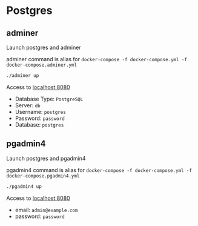 # Postgres

## adminer

Launch postgres and adminer

adminer command is alias for `docker-compose -f docker-compose.yml -f docker-compose.adminer.yml`

```bash
./adminer up
```

Access to [localhost:8080](http://localhost:8080)

- Database Type: `PostgreSQL`
- Server: `db`
- Username: `postgres`
- Password: `password`
- Database: `postgres`

## pgadmin4

Launch postgres and pgadmin4

pgadmin4 command is alias for `docker-compose -f docker-compose.yml -f docker-compose.pgadmin4.yml`

```bash
./pgadmin4 up
```

Access to [localhost:8080](http://localhost:8080)

- email: `admin@example.com`
- password: `password`
